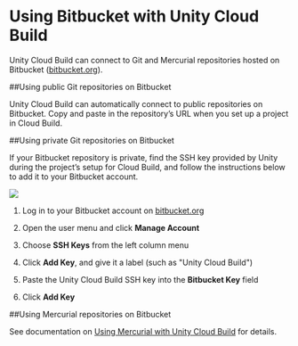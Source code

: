 # Using Bitbucket with Unity Cloud Build

Unity Cloud Build can connect to Git and Mercurial repositories hosted on Bitbucket ([bitbucket.org](https://bitbucket.org)).

##Using public Git repositories on Bitbucket

Unity Cloud Build can automatically connect to public repositories on Bitbucket. Copy and paste in the repository’s URL when you set up a project in Cloud Build.

##Using private Git repositories on Bitbucket

If your Bitbucket repository is private, find the SSH key provided by Unity during the project’s setup for Cloud Build, and follow the instructions below to add it to your Bitbucket account.

![](../uploads/Main/UnityCloudBuild-SSHBitbucket.png)


1. Log in to your Bitbucket account on [bitbucket.org](https://bitbucket.org)

2. Open the user menu and click __Manage Account__

3. Choose __SSH Keys__ from the left column menu

4. Click __Add Key__, and give it a label (such as "Unity Cloud Build")

5. Paste the Unity Cloud Build SSH key into the __Bitbucket Key__ field

6. Click __Add Key__ 

##Using Mercurial repositories on Bitbucket

See documentation on [Using Mercurial with Unity Cloud Build](UnityCloudBuildVcsMercurial) for details.